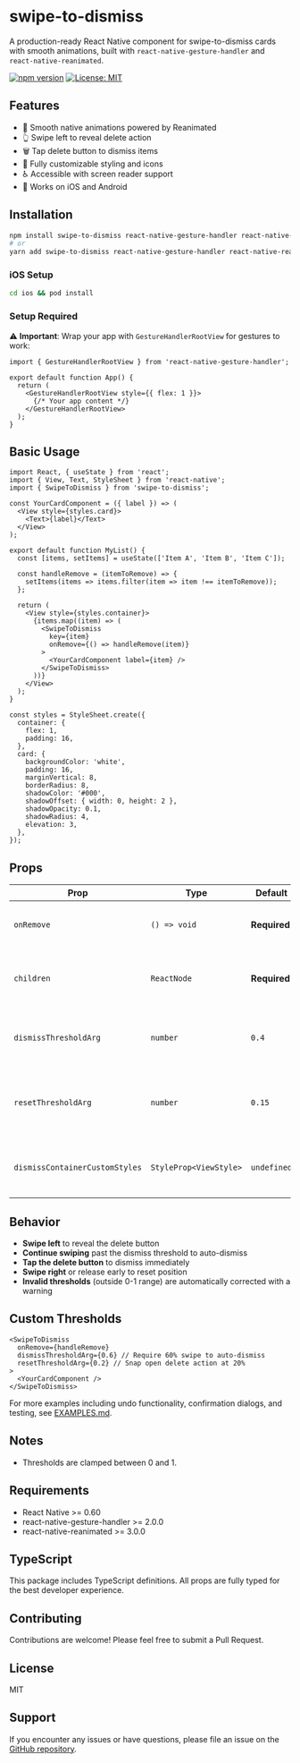 # swipe-to-dismiss

A production-ready React Native component for swipe-to-dismiss cards with smooth animations, built with `react-native-gesture-handler` and `react-native-reanimated`.

[![npm version](https://badge.fury.io/js/swipe-to-dismiss.svg)](https://badge.fury.io/js/swipe-to-dismiss)
[![License: MIT](https://img.shields.io/badge/License-MIT-yellow.svg)](https://opensource.org/licenses/MIT)

## Features

* 🚀 Smooth native animations powered by Reanimated
* 👆 Swipe left to reveal delete action
* 🗑️ Tap delete button to dismiss items
* 🎨 Fully customizable styling and icons
* ♿ Accessible with screen reader support
* 📱 Works on iOS and Android

## Installation

```bash
npm install swipe-to-dismiss react-native-gesture-handler react-native-reanimated
# or
yarn add swipe-to-dismiss react-native-gesture-handler react-native-reanimated
```

### iOS Setup

```bash
cd ios && pod install
```

### Setup Required

⚠️ **Important**: Wrap your app with `GestureHandlerRootView` for gestures to work:

```tsx
import { GestureHandlerRootView } from 'react-native-gesture-handler';

export default function App() {
  return (
    <GestureHandlerRootView style={{ flex: 1 }}>
      {/* Your app content */}
    </GestureHandlerRootView>
  );
}
```

## Basic Usage

```tsx
import React, { useState } from 'react';
import { View, Text, StyleSheet } from 'react-native';
import { SwipeToDismiss } from 'swipe-to-dismiss';

const YourCardComponent = ({ label }) => (
  <View style={styles.card}>
    <Text>{label}</Text>
  </View>
);

export default function MyList() {
  const [items, setItems] = useState(['Item A', 'Item B', 'Item C']);

  const handleRemove = (itemToRemove) => {
    setItems(items => items.filter(item => item !== itemToRemove));
  };

  return (
    <View style={styles.container}>
      {items.map((item) => (
        <SwipeToDismiss
          key={item}
          onRemove={() => handleRemove(item)}
        >
          <YourCardComponent label={item} />
        </SwipeToDismiss>
      ))}
    </View>
  );
}

const styles = StyleSheet.create({
  container: {
    flex: 1,
    padding: 16,
  },
  card: {
    backgroundColor: 'white',
    padding: 16,
    marginVertical: 8,
    borderRadius: 8,
    shadowColor: '#000',
    shadowOffset: { width: 0, height: 2 },
    shadowOpacity: 0.1,
    shadowRadius: 4,
    elevation: 3,
  },
});
```

## Props

| Prop | Type | Default | Description |
|------|------|---------|-------------|
| `onRemove` | `() => void` | **Required** | Called when the item is dismissed. |
| `children` | `ReactNode` | **Required** | Content rendered inside the swipeable area. |
| `dismissThresholdArg` | `number` | `0.4` | Swipe fraction (0-1) to auto-dismiss on release. |
| `resetThresholdArg` | `number` | `0.15` | Swipe fraction (0-1) to snap open the delete action. |
| `dismissContainerCustomStyles` | `StyleProp<ViewStyle>` | `undefined` | Style override for the delete action container. |

## Behavior

* **Swipe left** to reveal the delete button
* **Continue swiping** past the dismiss threshold to auto-dismiss
* **Tap the delete button** to dismiss immediately
* **Swipe right** or release early to reset position
* **Invalid thresholds** (outside 0-1 range) are automatically corrected with a warning

## Custom Thresholds

```tsx
<SwipeToDismiss
  onRemove={handleRemove}
  dismissThresholdArg={0.6} // Require 60% swipe to auto-dismiss
  resetThresholdArg={0.2} // Snap open delete action at 20%
>
  <YourCardComponent />
</SwipeToDismiss>
```

For more examples including undo functionality, confirmation dialogs, and testing, see [EXAMPLES.md](./EXAMPLES.md).

## Notes

- Thresholds are clamped between 0 and 1.

## Requirements

* React Native >= 0.60
* react-native-gesture-handler >= 2.0.0
* react-native-reanimated >= 3.0.0

## TypeScript

This package includes TypeScript definitions. All props are fully typed for the best developer experience.

## Contributing

Contributions are welcome! Please feel free to submit a Pull Request.

## License

MIT

## Support

If you encounter any issues or have questions, please file an issue on the [GitHub repository](https://github.com/yourusername/swipe-to-dismiss/issues).